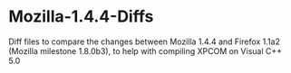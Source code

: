 # Mozilla-1.4.4-Diffs
Diff files to compare the changes between Mozilla 1.4.4 and Firefox 1.1a2 (Mozilla milestone 1.8.0b3), to help with compiling XPCOM on Visual C++ 5.0
